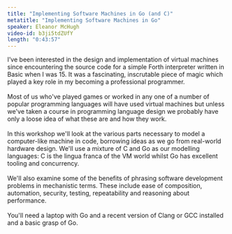 ```yaml
---
title: "Implementing Software Machines in Go (and C)"
metatitle: "Implementing Software Machines in Go"
speaker: Eleanor McHugh
video-id: b3ji5tdZUfY
length: "0:43:57"
---
```

I’ve been interested in the design and implementation of virtual machines since encountering the source code for a simple Forth interpreter written in Basic when I was 15. It was a fascinating, inscrutable piece of magic which played a key role in my becoming a professional programmer.<br><br>Most of us who've played games or worked in any one of a number of popular programming languages will have used virtual machines but unless we've taken a course in programming language design we probably have only a loose idea of what these are and how they work.<br><br>In this workshop we'll look at the various parts necessary to model a computer-like machine in code, borrowing ideas as we go from real-world hardware design. We'll use a mixture of C and Go as our modelling languages: C is the lingua franca of the VM world whilst Go has excellent tooling and concurrency.<br><br>We'll also examine some of the benefits of phrasing software development problems in mechanistic terms. These include ease of composition, automation, security, testing, repeatability and reasoning about performance.<br><br>You'll need a laptop with Go and a recent version of Clang or GCC installed and a basic grasp of Go.